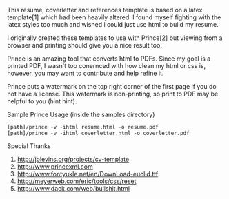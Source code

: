 This resume, coverletter and references template is based on a latex template[1] which had been heavily altered. I found myself fighting with the latex styles too much and wished i could just use html to build my resume.

I originally created these templates to use with Prince[2] but viewing from a browser and printing should give you a nice result too.

Prince is an amazing tool that converts html to PDFs. Since my goal is a printed PDF, I wasn't too conernced with how clean my html or css is, however, you may want to contribute and help refine it.

Prince puts a watermark on the top right corner of the first page if you do not have a license. This watermark is non-printing, so print to PDF may be helpful to you (hint hint).

Sample Prince Usage (inside the samples directory)

    [path]/prince -v -ihtml resume.html -o resume.pdf
    [path]/prince -v -ihtml coverletter.html -o coverletter.pdf

Special Thanks

1. http://jblevins.org/projects/cv-template
2. http://www.princexml.com
3. http://www.fontyukle.net/en/DownLoad-euclid.ttf
4. http://meyerweb.com/eric/tools/css/reset
5. http://www.dack.com/web/bullshit.html
